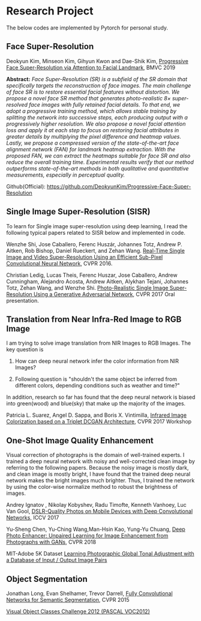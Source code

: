 # Research Project
The below codes are implemented by Pytorch for personal study.

## Face Super-Resolution
Deokyun Kim, Minseon Kim, Gihyun Kwon and Dae-Shik Kim, [Progressive Face Super-Resolution via Attention to Facial Landmark](https://arxiv.org/abs/1908.08239), BMVC 2019

**Abstract:** *Face Super-Resolution (SR) is a subfield of the SR domain that specifically targets the reconstruction of face images. The main challenge of face SR is to restore essential facial features without distortion. We propose a novel face SR method that generates photo-realistic 8× super-resolved face images with fully retained facial details. To that end, we adopt a progressive training method, which allows stable training by splitting the network into successive steps, each producing output with a progressively higher resolution. We also propose a novel facial attention loss and apply it at each step to focus on restoring facial attributes in greater details by multiplying the pixel difference and heatmap values. Lastly, we propose a compressed version of the state-of-the-art face alignment network (FAN) for landmark heatmap extraction. With the proposed FAN, we can extract the heatmaps suitable for face SR and also reduce the overall training time. Experimental results verify that our method outperforms state-of-the-art methods in both qualitative and quantitative measurements, especially in perceptual quality.*


Github(Official): https://github.com/DeokyunKim/Progressive-Face-Super-Resolution



## Single Image Super-Resolution (SISR)

To learn for Single image super-resolution using deep learning, I read the following typical papers related to SISR below and implemented in code.

Wenzhe Shi, Jose Caballero, Ferenc Huszár, Johannes Totz, Andrew P. Aitken, Rob Bishop, Daniel Rueckert, and Zehan Wang. [Real-Time Single Image and Video Super-Resolution Using an Efficient Sub-Pixel Convolutional Neural Network](https://arxiv.org/abs/1609.05158), CVPR 2016.

Christian Ledig, Lucas Theis, Ferenc Huszar, Jose Caballero, Andrew Cunningham, Alejandro Acosta, Andrew Aitken, Alykhan Tejani, Johannes Totz, Zehan Wang, and Wenzhe Shi. [Photo-Realistic Single Image Super-Resolution Using a Generative Adversarial Network](https://arxiv.org/abs/1609.04802), CVPR 2017 Oral presentation.

## Translation from Near Infra-Red Image to RGB Image

I am trying to solve image translation from NIR Images to RGB Images.
The key question is

1. How can deep neural network infer the color information from NIR Images?

2. Following question is "shouldn't the same object be inferred from different colors, depending conditions such as weather and time?"

In addition, research so far has found that the deep neural network is biased into green(wood) and blue(sky) that make up the majority of the images.

Patricia L. Suarez, Angel D. Sappa, and Boris X. Vintimilla, [Infrared Image Colorization based on a Triplet DCGAN Architecture](http://openaccess.thecvf.com/content_cvpr_2017_workshops/w3/papers/Suarez_Infrared_Image_Colorization_CVPR_2017_paper.pdf), CVPR 2017 Workshop


## One-Shot Image Quality Enhancement

Visual correction of photographs is the domain of well-trained experts. I trained a deep neural network with noisy and well-corrected clean image by referring to the following papers. Because the noisy image is mostly dark, and clean image is mostly bright, I have found that the trained deep neural network makes the bright images much brighter. Thus, I trained the network by using the color-wise normalize method to robust the brightness of images.

Andrey Ignatov , Nikolay Kobyshev, Radu Timofte, Kenneth Vanhoey, Luc Van Gool, [DSLR-Quality Photos on Mobile Devices with Deep Convolutional Networks](http://www.vision.ee.ethz.ch/~timofter/publications/Ignatov-ICCV-2017.pdf), ICCV 2017

Yu-Sheng Chen, Yu-Ching Wang,Man-Hsin Kao, Yung-Yu Chuang, [Deep Photo Enhancer: Unpaired Learning for Image Enhancement from Photographs with GANs](https://www.cmlab.csie.ntu.edu.tw/project/Deep-Photo-Enhancer/CVPR-2018-DPE.pdf), CVPR 2018

MIT-Adobe 5K Dataset [Learning Photographic Global Tonal Adjustment with a Database of Input / Output Image Pairs](https://data.csail.mit.edu/graphics/fivek/)

## Object Segmentation



Jonathan Long, Evan Shelhamer, Trevor Darrell, [Fully Convolutional Networks for Semantic Segmentation](https://people.eecs.berkeley.edu/~jonlong/long_shelhamer_fcn.pdf), CVPR 2015

[Visual Object Classes Challenge 2012 (PASCAL VOC2012)](http://host.robots.ox.ac.uk/pascal/VOC/voc2012/index.html)
